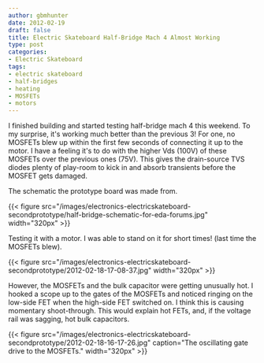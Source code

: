 ```yaml
---
author: gbmhunter
date: 2012-02-19
draft: false
title: Electric Skateboard Half-Bridge Mach 4 Almost Working
type: post
categories:
- Electric Skateboard
tags:
- electric skateboard
- half-bridges
- heating
- MOSFETs
- motors
---
```


I finished building and started testing half-bridge mach 4 this weekend. To my surprise, it's working much better than the previous 3! For one, no MOSFETs blew up within the first few seconds of connecting it up to the motor. I have a feeling it's to do with the higher Vds (100V) of these MOSFETs over the previous ones (75V). This gives the drain-source TVS diodes plenty of play-room to kick in and absorb transients before the MOSFET gets damaged.

The schematic the prototype board was made from.

{{< figure src="/images/electronics-electricskateboard-secondprototype/half-bridge-schematic-for-eda-forums.jpg"   width="320px" >}}

Testing it with a motor. I was able to stand on it for short times! (last time the MOSFETs blew).

{{< figure src="/images/electronics-electricskateboard-secondprototype/2012-02-18-17-08-37.jpg"   width="320px" >}}

However, the MOSFETs and the bulk capacitor were getting unusually hot. I hooked a scope up to the gates of the MOSFETs and noticed ringing on the low-side FET when the high-side FET switched on. I think this is causing momentary shoot-through. This would explain hot FETs, and, if the voltage rail was sagging, hot bulk capacitors.

{{< figure src="/images/electronics-electricskateboard-secondprototype/2012-02-18-16-17-26.jpg" caption="The oscillating gate drive to the MOSFETs."  width="320px" >}}
